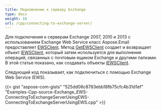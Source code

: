 ```yaml
---
title: Подключение к серверу Exchange
type: docs
weight: 10
url: /cpp/connecting-to-exchange-server/
---
```


Для подключения к серверам Exchange 2007, 2010 и 2013 с использованием Exchange Web Service класс Aspose.Email предоставляет [EWSClient](https://apireference.aspose.com/email/cpp/class/aspose.email.clients.exchange.web_service.e_w_s_client). Метод [GetEWSClient](https://apireference.aspose.com/email/cpp/class/aspose.email.clients.exchange.web_service.e_w_s_client#a1cba1af5a0bae889dedf76b9890ecb40) создает и возвращает объект [IEWSClient](https://apireference.aspose.com/email/cpp/class/aspose.email.clients.exchange.web_service.i_e_w_s_client), который затем используется для выполнения операций, связанных с почтовым ящиком Exchange и другими папками. В этой статье показано, как создавать объекты [IEWSClient](https://apireference.aspose.com/email/cpp/class/aspose.email.clients.exchange.web_service.i_e_w_s_client).

Следующий код показывает, как подключиться с помощью Exchange Web Service (EWS).



{{< gist "aspose-com-gists" "525dd06c8783ebb18fb75cfc4b31d1ef" "Examples-Cpp-source-Exchange_EWS-ConnectingToExchangeServerUsingEWS-ConnectingToExchangeServerUsingEWS.cpp" >}}